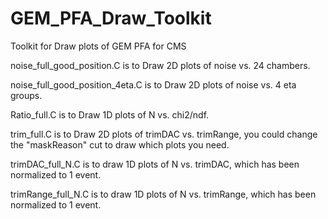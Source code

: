 # GEM_PFA_Draw_Toolkit
Toolkit for Draw plots of GEM PFA for CMS

noise_full_good_position.C is to Draw 2D plots of noise vs. 24 chambers.

noise_full_good_position_4eta.C is to Draw 2D plots of noise vs. 4 eta groups.

Ratio_full.C is to Draw 1D plots of N vs. chi2/ndf.

trim_full.C is to Draw 2D plots of trimDAC vs. trimRange, you could change the "maskReason" cut to draw which plots you need.

trimDAC_full_N.C is to draw 1D plots of N vs. trimDAC, which has been normalized to 1 event.

trimRange_full_N.C is to draw 1D plots of N vs. trimRange, which has been normalized to 1 event.
